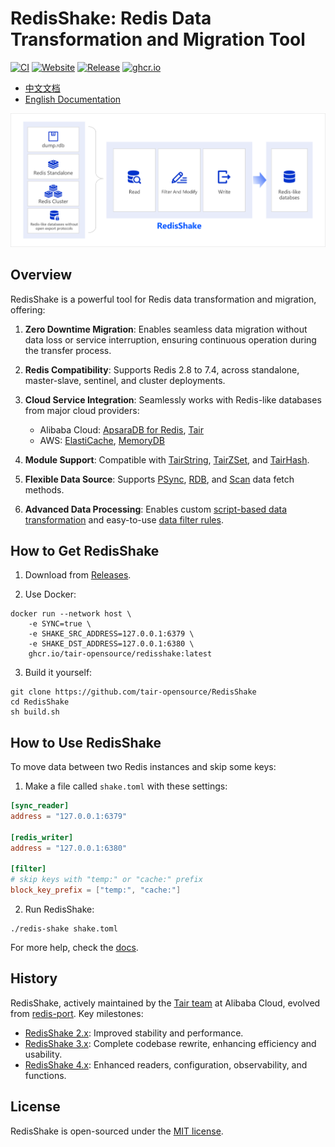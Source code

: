 # RedisShake: Redis Data Transformation and Migration Tool

[![CI](https://img.shields.io/github/actions/workflow/status/tair-opensource/RedisShake/ci.yml?branch=v4&label=CI
)](https://github.com/tair-opensource/RedisShake/actions/workflows/ci.yml)
[![Website](https://img.shields.io/website?url=https%3A%2F%2Ftair-opensource.github.io%2FRedisShake%2F&up_message=%E4%B8%AD%E6%96%87%20%2F%20English&up_color=red&label=Doc
)](https://tair-opensource.github.io/RedisShake/)
[![Release](https://img.shields.io/github/v/release/tair-opensource/RedisShake?color=blue&label=Release)](https://github.com/tair-opensource/RedisShake/releases)
[![ghcr.io](https://ghcr-badge.egpl.dev/tair-opensource/redisshake/latest_tag?color=%231d63ed&ignore=latest&label=ghcr.io&trim=)](https://github.com/tair-opensource/RedisShake/pkgs/container/redisshake)

- [中文文档](https://tair-opensource.github.io/RedisShake/)
- [English Documentation](https://tair-opensource.github.io/RedisShake/en/)

![](./docs/intro.png)

## Overview

RedisShake is a powerful tool for Redis data transformation and migration, offering:

1. **Zero Downtime Migration**: Enables seamless data migration without data loss or service interruption, ensuring continuous operation during the transfer process.

2. **Redis Compatibility**: Supports Redis 2.8 to 7.4, across standalone, master-slave, sentinel, and cluster deployments.

3. **Cloud Service Integration**: Seamlessly works with Redis-like databases from major cloud providers:
   - Alibaba Cloud: [ApsaraDB for Redis](https://www.alibabacloud.com/product/apsaradb-for-redis), [Tair](https://www.alibabacloud.com/product/tair)
   - AWS: [ElastiCache](https://aws.amazon.com/elasticache/), [MemoryDB](https://aws.amazon.com/memorydb/)  

4. **Module Support**: Compatible with [TairString](https://github.com/tair-opensource/TairString), [TairZSet](https://github.com/tair-opensource/TairZset), and [TairHash](https://github.com/tair-opensource/TairHash).

5. **Flexible Data Source**: Supports [PSync](https://tair-opensource.github.io/RedisShake/zh/reader/sync_reader.html), [RDB](https://tair-opensource.github.io/RedisShake/zh/reader/rdb_reader.html), and [Scan](https://tair-opensource.github.io/RedisShake/zh/reader/scan_reader.html) data fetch methods.

6. **Advanced Data Processing**: Enables custom [script-based data transformation](https://tair-opensource.github.io/RedisShake/zh/filter/function.html) and easy-to-use [data filter rules](https://tair-opensource.github.io/RedisShake/zh/filter/filter.html).

## How to Get RedisShake

1. Download from [Releases](https://github.com/tair-opensource/RedisShake/releases).

2. Use Docker:
```shell
docker run --network host \
    -e SYNC=true \
    -e SHAKE_SRC_ADDRESS=127.0.0.1:6379 \
    -e SHAKE_DST_ADDRESS=127.0.0.1:6380 \
    ghcr.io/tair-opensource/redisshake:latest
```

3. Build it yourself:
```shell
git clone https://github.com/tair-opensource/RedisShake
cd RedisShake
sh build.sh
```

## How to Use RedisShake

To move data between two Redis instances and skip some keys:

1. Make a file called `shake.toml` with these settings:
```toml
[sync_reader]
address = "127.0.0.1:6379"

[redis_writer]
address = "127.0.0.1:6380"

[filter]
# skip keys with "temp:" or "cache:" prefix
block_key_prefix = ["temp:", "cache:"] 
```

2. Run RedisShake:
```shell
./redis-shake shake.toml
```

For more help, check the [docs](https://tair-opensource.github.io/RedisShake/zh/guide/mode.html).

## History

RedisShake, actively maintained by the [Tair team](https://github.com/tair-opensource) at Alibaba Cloud, evolved from [redis-port](https://github.com/CodisLabs/redis-port). Key milestones:

- [RedisShake 2.x](https://github.com/tair-opensource/RedisShake/tree/v2): Improved stability and performance.
- [RedisShake 3.x](https://github.com/tair-opensource/RedisShake/tree/v3): Complete codebase rewrite, enhancing efficiency and usability.
- [RedisShake 4.x](https://github.com/tair-opensource/RedisShake/tree/v4): Enhanced readers, configuration, observability, and functions.

## License

RedisShake is open-sourced under the [MIT license](https://github.com/tair-opensource/RedisShake/blob/v2/license.txt).
